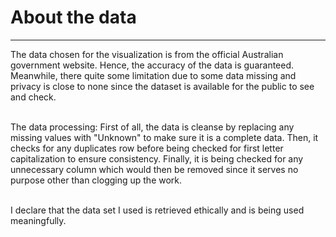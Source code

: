 
<h1>About the data</h1>
<hr>
<p>
  The data chosen for the visualization is from the official Australian government website. Hence, the accuracy of the data is guaranteed. Meanwhile, there quite some limitation due to some data missing and privacy 
  is close to none since the dataset is available for the public to see and check.<br><br>
  
  The data processing: First of all, the data is cleanse by replacing any missing values with "Unknown" to make sure it is a complete data. Then, it checks for any duplicates row before being checked for 
  first letter capitalization to ensure consistency. Finally, it is being checked for any unnecessary column which would then be removed since it serves no purpose other than clogging up the work.<br><br>

  I declare that the data set I used is retrieved ethically and is being used meaningfully.
  
</p>
